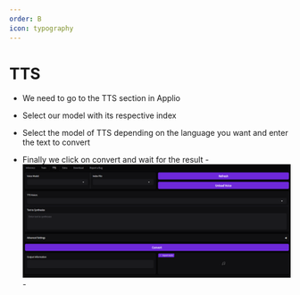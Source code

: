 ```yaml
---
order: B
icon: typography
---
```


# TTS

- We need to go to the TTS section in Applio

- Select our model with its respective index

- Select the model of TTS depending on the language you want and enter the text to convert

- Finally we click on convert and wait for the result
-![](/assets/TTS.png)-